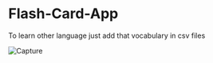 # Flash-Card-App
To learn other language just add that vocabulary in csv files

![Capture](https://github.com/kumarjitdron/Flash-Card-App/assets/23517540/34d27b1c-79ca-4d5e-a927-f83730a591b5)
